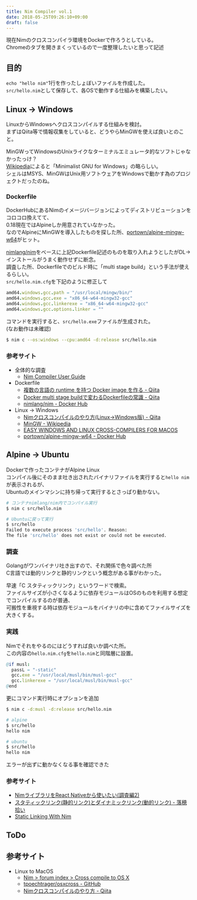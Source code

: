 ```yaml
---
title: Nim Compiler vol.1
date: 2018-05-25T09:26:10+09:00
draft: false
---
```


現在Nimのクロスコンパイラ環境をDockerで作ろうとしている。  
Chromeのタブを開きまくっているので一度整理したいと思って記述

<!--more-->

## 目的

`echo "hello nim"`1行を作ったしょぼいファイルを作成した。  
`src/hello.nim`として保存して、各OSで動作する仕組みを構築したい。

## Linux -> Windows

LinuxからWindowsへクロスコンパイルする仕組みを検討。  
まずはQiita等で情報収集をしていると、どうやらMinGWを使えば良いとのこと。

MinGWってWindowsのUnixライクなターミナルエミュレータ的なソフトじゃなかったっけ？  
[Wikipedia](https://ja.wikipedia.org/wiki/MinGW)によると「Minimalist GNU for Windows」の略らしい。  
シェルはMSYS、MinGWはUnix用ソフトウェアをWindowsで動かす為のプロジェクトだったのね。

### Dockerfile

DockerHubにあるNimのイメージバージョンによってディストリビューションをコロコロ換えてて、  
0.18現在ではAlpineしか用意されていなかった。  
なのでAlpineにMinGWを導入したものを探した所、[portown/alpine-mingw-w64](https://hub.docker.com/r/portown/alpine-mingw-w64/~/dockerfile/)がヒット。

[nimlang/nim](https://hub.docker.com/r/nimlang/nim/tags/)をベースに上記Dockerfile記述のものを取り入れようとしたがDL→インストールがうまく動作せずに断念。  
調査した所、Dockerfileでのビルド時に「multi stage build」という手法が使えるらしい。  
`src/hello.nim.cfg`を下記のように修正して

```Nim
amd64.windows.gcc.path = "/usr/local/mingw/bin/"
amd64.windows.gcc.exe = "x86_64-w64-mingw32-gcc"
amd64.windows.gcc.linkerexe = "x86_64-w64-mingw32-gcc"
amd64.windows.gcc.options.linker = ""
```

コマンドを実行すると、`src/hello.exe`ファイルが生成された。  
(なお動作は未確認)

```Bash
$ nim c --os:windows --cpu:amd64 -d:release src/hello.nim
```

### 参考サイト

- 全体的な調査
    - [Nim Compiler User Guide](https://nim-lang.org/docs/nimc.html)
- Dockerfile
    - [複数の言語の runtime を持つ Docker image を作る - Qiita](https://qiita.com/izumin5210/items/cf14a1ea58fb82d36bb2)
    - [Docker multi stage buildで変わるDockerfileの常識 - Qiita](https://qiita.com/minamijoyo/items/711704e85b45ff5d6405)
    - [nimlang/nim - Docker Hub](https://hub.docker.com/r/nimlang/nim/tags/)
- Linux -> Windows
    - [Nimクロスコンパイルのやり方(Linux->Windows版) - Qiita](https://qiita.com/6in/items/c72d73d063146e6272fa)
    - [MinGW - Wikipedia](https://ja.wikipedia.org/wiki/MinGW)
    - [EASY WINDOWS AND LINUX CROSS-COMPILERS FOR MACOS](https://blog.filippo.io/easy-windows-and-linux-cross-compilers-for-macos/)
    - [portown/alpine-mingw-w64 - Docker Hub](https://hub.docker.com/r/portown/alpine-mingw-w64/~/dockerfile/)

## Alpine -> Ubuntu

Dockerで作ったコンテナがAlpine Linux  
コンパイル後にそのまま吐き出されたバイナリファイルを実行すると`hello nim`が表示されるが、  
Ubuntuのメインマシンに持ち帰って実行するとさっぱり動かない。

```Bash
# コンテナnimlang/nim内でコンパイル実行
$ nim c src/hello.nim

# Ubuntuに戻って実行
$ src/hello
Failed to execute process 'src/hello'. Reason:
The file 'src/hello' does not exist or could not be executed.
```

### 調査

Golangがワンバイナリ吐き出すので、それ関係で色々調べた所  
C言語では動的リンクと静的リンクという概念がある事がわかった。

早速「C スタティックリンク」というワードで検索。  
ファイルサイズが小さくなるように依存モジュールはOSのものを利用する想定でコンパイルするのが普通、  
可搬性を重視する時は依存モジュールをバイナリの中に含めてファイルサイズを大きくする。

### 実践

Nimでそれをやるのにはどうすれば良いか調べた所。  
この内容の`hello.nim.cfg`を`hello.nim`と同階層に設置。

```Nim
@if musl:
  passL = "-static"
  gcc.exe = "/usr/local/musl/bin/musl-gcc"
  gcc.linkerexe = "/usr/local/musl/bin/musl-gcc"
@end
```

更にコマンド実行時にオプションを追加

```Bash
$ nim c -d:musl -d:release src/hello.nim

# alpine
$ src/hello
hello nim

# ubuntu
$ src/hello
hello nim
```

エラーが出ずに動かなくなる事を確認できた

### 参考サイト

- [NimライブラリをReact Nativeから使いたい(調査編2)](https://takalog.hatenadiary.com/entry/2018/03/29/002442)
- [スタティックリンク(静的リンク)とダイナミックリンク(動的リンク) - 落穂拾い](http://www.cc.kyoto-su.ac.jp/~kbys/kiso/cpu/dynamic-link.html)
- [Static Linking With Nim](https://www.reddit.com/r/programming/comments/2wk7q6/static_linking_with_nim/)

## ToDo

## 参考サイト

- Linux to MacOS
    - [Nim > forum index > Cross compile to OS X](https://forum.nim-lang.org/t/2652)
    - [tpoechtrager/osxcross - GitHub](https://github.com/tpoechtrager/osxcross)
    - [Nimクロスコンパイルのやり方 - Qiita](https://qiita.com/hatchet/items/24569bb852fef41b8a62)

